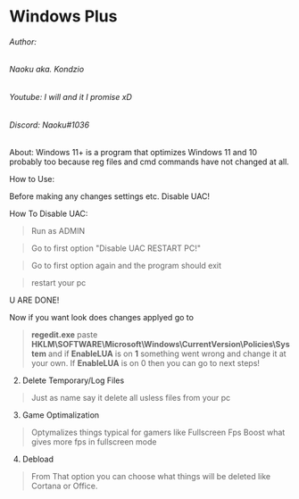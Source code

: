 # Windows Plus

###### Author: 
###### Naoku aka. Kondzio
###### Youtube: I will and it I promise xD
###### Discord: Naoku#1036

About:
Windows 11+ is a program that optimizes Windows 11 and 10 probably too because reg files and cmd commands have not changed at all. 

How to Use:

Before making any changes settings etc. Disable UAC!

How To Disable UAC:
>Run as ADMIN

>Go to first option "Disable UAC RESTART PC!"

>Go to first option again and the program should exit 

>restart your pc

U ARE DONE!

Now if you want look does changes applyed go to
>**regedit.exe** paste **HKLM\SOFTWARE\Microsoft\Windows\CurrentVersion\Policies\System** and if **EnableLUA** is on **1** something went wrong and change it at your own. If **EnableLUA** is on 0 then you can go to next steps!

2. Delete Temporary/Log Files 
>Just as name say it delete all usless files from your pc

3. Game Optimalization
>Optymalizes things typical for gamers like Fullscreen Fps Boost what gives more fps in fullscreen mode

4. Debload 
>From That option you can choose what things will be deleted like Cortana or Office.
